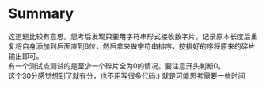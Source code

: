# Summary
这道题比较有意思。思考后发现只要用字符串形式接收数字片，记录原本长度后重复将自身添加到后面直到8位，然后拿来做字符串排序，按排好的序将原来的碎片输出即可。  
有一个测试点测试的是至少一个碎片全为0的情况。要注意开头判断0。  
这个30分感觉想到了就有分，也不用写很多代码:) 就是可能思考需要一些时间
